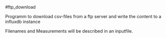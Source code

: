 #ftp_download

Programm to download csv-files from a ftp server and write the content to a influxdb instance

Filenames and Measurements will be described in an inputfile.